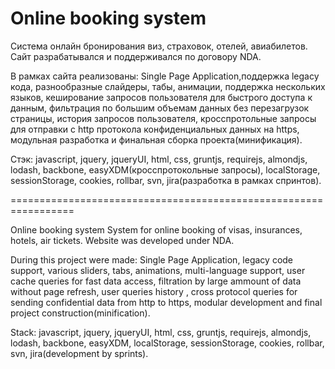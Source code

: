 Online booking system
====================

Система онлайн бронирования виз, страховок, отелей, авиабилетов.
Сайт разрабатывался и поддерживался по договору NDA.

В рамках сайта реализованы: Single Page Application,поддержка legacy кода, разнообразные слайдеры, табы, анимации, поддержка нескольких языков, кеширование запросов пользователя для быстрого доступа к данным, фильтрация по большим объемам данных без перезагрузок страницы, история запросов пользователя, кросспротольные запросы для отправки с http протокола конфиденциальных данных на https, модульная разработка и финальная сборка проекта(минификация).

Стэк: javascript, jquery, jqueryUI, html, css, gruntjs, requirejs, almondjs, lodash, backbone, easyXDM(кросспротокольные запросы), localStorage, sessionStorage, cookies, rollbar, svn, jira(разработка в рамках спринтов).

=================================================================

Online booking system
System for online booking of visas, insurances, hotels, air tickets. Website was developed under NDA.

During this project were made: Single Page Application, legacy code support, various sliders, tabs, animations, multi-language support, user cache queries  for fast data access, filtration by large ammount of data without page refresh, user queries history , cross protocol queries for sending confidential data from http to https, modular development and final project construction(minification).

Stack: javascript, jquery, jqueryUI, html, css, gruntjs, requirejs, almondjs, lodash, backbone, easyXDM, localStorage, sessionStorage, cookies, rollbar, svn, jira(development by sprints).
